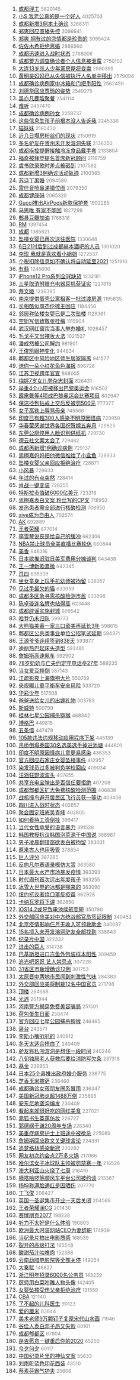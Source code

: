 1. [成都理工](https://s.weibo.com/weibo?q=%E6%88%90%E9%83%BD%E7%90%86%E5%B7%A5&Refer=top) <font color="#808080" size="2">5620145</font>
1. [小S 我老公真的是一个好人](https://s.weibo.com/weibo?q=%E5%B0%8FS%20%E6%88%91%E8%80%81%E5%85%AC%E7%9C%9F%E7%9A%84%E6%98%AF%E4%B8%80%E4%B8%AA%E5%A5%BD%E4%BA%BA&Refer=top) <font color="#808080" size="2">4025703</font>
1. [成都新增3例本土确诊](https://s.weibo.com/weibo?q=%23%E6%88%90%E9%83%BD%E6%96%B0%E5%A2%9E3%E4%BE%8B%E6%9C%AC%E5%9C%9F%E7%A1%AE%E8%AF%8A%23&Refer=top) <font color="#808080" size="2">3266311</font>
1. [郑爽回应直播失控](https://s.weibo.com/weibo?q=%E9%83%91%E7%88%BD%E5%9B%9E%E5%BA%94%E7%9B%B4%E6%92%AD%E5%A4%B1%E6%8E%A7&Refer=top) <font color="#808080" size="2">3096641</font>
1. [郑爽 拥有过的恋情都是珍贵的](https://s.weibo.com/weibo?q=%E9%83%91%E7%88%BD%20%E6%8B%A5%E6%9C%89%E8%BF%87%E7%9A%84%E6%81%8B%E6%83%85%E9%83%BD%E6%98%AF%E7%8F%8D%E8%B4%B5%E7%9A%84&Refer=top) <font color="#808080" size="2">3095424</font>
1. [佐佐木希拒绝离婚](https://s.weibo.com/weibo?q=%23%E4%BD%90%E4%BD%90%E6%9C%A8%E5%B8%8C%E6%8B%92%E7%BB%9D%E7%A6%BB%E5%A9%9A%23&Refer=top) <font color="#808080" size="2">2886960</font>
1. [成都迅速进入战时状态](https://s.weibo.com/weibo?q=%23%E6%88%90%E9%83%BD%E8%BF%85%E9%80%9F%E8%BF%9B%E5%85%A5%E6%88%98%E6%97%B6%E7%8A%B6%E6%80%81%23&Refer=top) <font color="#808080" size="2">2768006</font>
1. [成都警方调查确诊者个人信息被泄露](https://s.weibo.com/weibo?q=%E6%88%90%E9%83%BD%E8%AD%A6%E6%96%B9%E8%B0%83%E6%9F%A5%E7%A1%AE%E8%AF%8A%E8%80%85%E4%B8%AA%E4%BA%BA%E4%BF%A1%E6%81%AF%E8%A2%AB%E6%B3%84%E9%9C%B2&Refer=top) <font color="#808080" size="2">2750102</font>
1. [大连13岁杀人少年家房屋将变卖](https://s.weibo.com/weibo?q=%23%E5%A4%A7%E8%BF%9E13%E5%B2%81%E6%9D%80%E4%BA%BA%E5%B0%91%E5%B9%B4%E5%AE%B6%E6%88%BF%E5%B1%8B%E5%B0%86%E5%8F%98%E5%8D%96%23&Refer=top) <font color="#808080" size="2">2590395</font>
1. [黄明昊妈妈已从失信被执行人名单中移出](https://s.weibo.com/weibo?q=%23%E9%BB%84%E6%98%8E%E6%98%8A%E5%A6%88%E5%A6%88%E5%B7%B2%E4%BB%8E%E5%A4%B1%E4%BF%A1%E8%A2%AB%E6%89%A7%E8%A1%8C%E4%BA%BA%E5%90%8D%E5%8D%95%E4%B8%AD%E7%A7%BB%E5%87%BA%23&Refer=top) <font color="#808080" size="2">2579098</font>
1. [成都确诊病例家中冰箱和门把手阳性](https://s.weibo.com/weibo?q=%23%E6%88%90%E9%83%BD%E7%A1%AE%E8%AF%8A%E7%97%85%E4%BE%8B%E5%AE%B6%E4%B8%AD%E5%86%B0%E7%AE%B1%E5%92%8C%E9%97%A8%E6%8A%8A%E6%89%8B%E9%98%B3%E6%80%A7%23&Refer=top) <font color="#808080" size="2">2562459</font>
1. [刘德华回应贾玲的姿势](https://s.weibo.com/weibo?q=%E5%88%98%E5%BE%B7%E5%8D%8E%E5%9B%9E%E5%BA%94%E8%B4%BE%E7%8E%B2%E7%9A%84%E5%A7%BF%E5%8A%BF&Refer=top) <font color="#808080" size="2">2549275</font>
1. [吴亦凡鹿晗聚餐](https://s.weibo.com/weibo?q=%E5%90%B4%E4%BA%A6%E5%87%A1%E9%B9%BF%E6%99%97%E8%81%9A%E9%A4%90&Refer=top) <font color="#808080" size="2">2541114</font>
1. [难听](https://s.weibo.com/weibo?q=%E9%9A%BE%E5%90%AC&Refer=top) <font color="#808080" size="2">2457470</font>
1. [成都确诊病例孙女](https://s.weibo.com/weibo?q=%E6%88%90%E9%83%BD%E7%A1%AE%E8%AF%8A%E7%97%85%E4%BE%8B%E5%AD%99%E5%A5%B3&Refer=top) <font color="#808080" size="2">2258737</font>
1. [这些信息生孩子前根本没人告诉我](https://s.weibo.com/weibo?q=%E8%BF%99%E4%BA%9B%E4%BF%A1%E6%81%AF%E7%94%9F%E5%AD%A9%E5%AD%90%E5%89%8D%E6%A0%B9%E6%9C%AC%E6%B2%A1%E4%BA%BA%E5%91%8A%E8%AF%89%E6%88%91&Refer=top) <font color="#808080" size="2">2245336</font>
1. [猫妹妹](https://s.weibo.com/weibo?q=%E7%8C%AB%E5%A6%B9%E5%A6%B9&Refer=top) <font color="#808080" size="2">2160430</font>
1. [近几日塌房粉丝们的现状](https://s.weibo.com/weibo?q=%23%E8%BF%91%E5%87%A0%E6%97%A5%E5%A1%8C%E6%88%BF%E7%B2%89%E4%B8%9D%E4%BB%AC%E7%9A%84%E7%8E%B0%E7%8A%B6%23&Refer=top) <font color="#808080" size="2">2150919</font>
1. [多名驴友在贵州未开发溶洞失联](https://s.weibo.com/weibo?q=%E5%A4%9A%E5%90%8D%E9%A9%B4%E5%8F%8B%E5%9C%A8%E8%B4%B5%E5%B7%9E%E6%9C%AA%E5%BC%80%E5%8F%91%E6%BA%B6%E6%B4%9E%E5%A4%B1%E8%81%94&Refer=top) <font color="#808080" size="2">2136350</font>
1. [成都疾控提醒接触冷冻食品戴手套](https://s.weibo.com/weibo?q=%23%E6%88%90%E9%83%BD%E7%96%BE%E6%8E%A7%E6%8F%90%E9%86%92%E6%8E%A5%E8%A7%A6%E5%86%B7%E5%86%BB%E9%A3%9F%E5%93%81%E6%88%B4%E6%89%8B%E5%A5%97%23&Refer=top) <font color="#808080" size="2">2133804</font>
1. [福奇被拜登提名首席新冠顾问](https://s.weibo.com/weibo?q=%23%E7%A6%8F%E5%A5%87%E8%A2%AB%E6%8B%9C%E7%99%BB%E6%8F%90%E5%90%8D%E9%A6%96%E5%B8%AD%E6%96%B0%E5%86%A0%E9%A1%BE%E9%97%AE%23&Refer=top) <font color="#808080" size="2">2116759</font>
1. [虞书欣录歌时差点被砸到](https://s.weibo.com/weibo?q=%E8%99%9E%E4%B9%A6%E6%AC%A3%E5%BD%95%E6%AD%8C%E6%97%B6%E5%B7%AE%E7%82%B9%E8%A2%AB%E7%A0%B8%E5%88%B0&Refer=top) <font color="#808080" size="2">2107592</font>
1. [成都新增3例确诊活动轨迹](https://s.weibo.com/weibo?q=%E6%88%90%E9%83%BD%E6%96%B0%E5%A2%9E3%E4%BE%8B%E7%A1%AE%E8%AF%8A%E6%B4%BB%E5%8A%A8%E8%BD%A8%E8%BF%B9&Refer=top) <font color="#808080" size="2">2100565</font>
1. [苏诗丁离婚](https://s.weibo.com/weibo?q=%23%E8%8B%8F%E8%AF%97%E4%B8%81%E7%A6%BB%E5%A9%9A%23&Refer=top) <font color="#808080" size="2">2094580</font>
1. [雷佳音喷鼻涕错位图](https://s.weibo.com/weibo?q=%23%E9%9B%B7%E4%BD%B3%E9%9F%B3%E5%96%B7%E9%BC%BB%E6%B6%95%E9%94%99%E4%BD%8D%E5%9B%BE%23&Refer=top) <font color="#808080" size="2">2079350</font>
1. [成都健康码](https://s.weibo.com/weibo?q=%E6%88%90%E9%83%BD%E5%81%A5%E5%BA%B7%E7%A0%81&Refer=top) <font color="#808080" size="2">2065320</font>
1. [Gucci推出AirPods新款保护套](https://s.weibo.com/weibo?q=%23Gucci%E6%8E%A8%E5%87%BAAirPods%E6%96%B0%E6%AC%BE%E4%BF%9D%E6%8A%A4%E5%A5%97%23&Refer=top) <font color="#808080" size="2">1902285</font>
1. [马思唯 有家不能回](https://s.weibo.com/weibo?q=%E9%A9%AC%E6%80%9D%E5%94%AF%20%E6%9C%89%E5%AE%B6%E4%B8%8D%E8%83%BD%E5%9B%9E&Refer=top) <font color="#808080" size="2">1827299</font>
1. [郫县豆瓣加油](https://s.weibo.com/weibo?q=%E9%83%AB%E5%8E%BF%E8%B1%86%E7%93%A3%E5%8A%A0%E6%B2%B9&Refer=top) <font color="#808080" size="2">1768316</font>
1. [RM](https://s.weibo.com/weibo?q=RM&Refer=top) <font color="#808080" size="2">1397454</font>
1. [成都](https://s.weibo.com/weibo?q=%E6%88%90%E9%83%BD&Refer=top) <font color="#808080" size="2">1385821</font>
1. [坠楼女婴已再次送往医院](https://s.weibo.com/weibo?q=%E5%9D%A0%E6%A5%BC%E5%A5%B3%E5%A9%B4%E5%B7%B2%E5%86%8D%E6%AC%A1%E9%80%81%E5%BE%80%E5%8C%BB%E9%99%A2&Refer=top) <font color="#808080" size="2">1330648</font>
1. [6日21时后到过成都赫本酒吧的人员](https://s.weibo.com/weibo?q=%236%E6%97%A521%E6%97%B6%E5%90%8E%E5%88%B0%E8%BF%87%E6%88%90%E9%83%BD%E8%B5%AB%E6%9C%AC%E9%85%92%E5%90%A7%E7%9A%84%E4%BA%BA%E5%91%98%23&Refer=top) <font color="#808080" size="2">1301020</font>
1. [李现 我就是喜欢看小姐姐](https://s.weibo.com/weibo?q=%E6%9D%8E%E7%8E%B0%20%E6%88%91%E5%B0%B1%E6%98%AF%E5%96%9C%E6%AC%A2%E7%9C%8B%E5%B0%8F%E5%A7%90%E5%A7%90&Refer=top) <font color="#808080" size="2">1272537</font>
1. [个税扣除信息如不确认将自动延至2021](https://s.weibo.com/weibo?q=%23%E4%B8%AA%E7%A8%8E%E6%89%A3%E9%99%A4%E4%BF%A1%E6%81%AF%E5%A6%82%E4%B8%8D%E7%A1%AE%E8%AE%A4%E5%B0%86%E8%87%AA%E5%8A%A8%E5%BB%B6%E8%87%B32021%23&Refer=top) <font color="#808080" size="2">1251910</font>
1. [有翡](https://s.weibo.com/weibo?q=%E6%9C%89%E7%BF%A1&Refer=top) <font color="#808080" size="2">1245606</font>
1. [iPhone12 Pro系列全球缺货](https://s.weibo.com/weibo?q=iPhone12%20Pro%E7%B3%BB%E5%88%97%E5%85%A8%E7%90%83%E7%BC%BA%E8%B4%A7&Refer=top) <font color="#808080" size="2">1232181</font>
1. [三星取消附赠充电器耳机获证实](https://s.weibo.com/weibo?q=%E4%B8%89%E6%98%9F%E5%8F%96%E6%B6%88%E9%99%84%E8%B5%A0%E5%85%85%E7%94%B5%E5%99%A8%E8%80%B3%E6%9C%BA%E8%8E%B7%E8%AF%81%E5%AE%9E&Refer=top) <font color="#808080" size="2">1227818</font>
1. [蔡文姬](https://s.weibo.com/weibo?q=%E8%94%A1%E6%96%87%E5%A7%AC&Refer=top) <font color="#808080" size="2">1226395</font>
1. [南京提供蛋壳公寓租客一批过渡房源](https://s.weibo.com/weibo?q=%E5%8D%97%E4%BA%AC%E6%8F%90%E4%BE%9B%E8%9B%8B%E5%A3%B3%E5%85%AC%E5%AF%93%E7%A7%9F%E5%AE%A2%E4%B8%80%E6%89%B9%E8%BF%87%E6%B8%A1%E6%88%BF%E6%BA%90&Refer=top) <font color="#808080" size="2">1195835</font>
1. [长相酷似周杰伦摊主回应](https://s.weibo.com/weibo?q=%E9%95%BF%E7%9B%B8%E9%85%B7%E4%BC%BC%E5%91%A8%E6%9D%B0%E4%BC%A6%E6%91%8A%E4%B8%BB%E5%9B%9E%E5%BA%94&Refer=top) <font color="#808080" size="2">1184456</font>
1. [邻居称坠楼女婴已是二次坠楼](https://s.weibo.com/weibo?q=%23%E9%82%BB%E5%B1%85%E7%A7%B0%E5%9D%A0%E6%A5%BC%E5%A5%B3%E5%A9%B4%E5%B7%B2%E6%98%AF%E4%BA%8C%E6%AC%A1%E5%9D%A0%E6%A5%BC%23&Refer=top) <font color="#808080" size="2">1129361</font>
1. [空姐写信致敬张桂梅](https://s.weibo.com/weibo?q=%E7%A9%BA%E5%A7%90%E5%86%99%E4%BF%A1%E8%87%B4%E6%95%AC%E5%BC%A0%E6%A1%82%E6%A2%85&Refer=top) <font color="#808080" size="2">1115904</font>
1. [武汉网红窗帘当事人举办婚礼](https://s.weibo.com/weibo?q=%23%E6%AD%A6%E6%B1%89%E7%BD%91%E7%BA%A2%E7%AA%97%E5%B8%98%E5%BD%93%E4%BA%8B%E4%BA%BA%E4%B8%BE%E5%8A%9E%E5%A9%9A%E7%A4%BC%23&Refer=top) <font color="#808080" size="2">1026457</font>
1. [毛戈平又出裸妆大法](https://s.weibo.com/weibo?q=%23%E6%AF%9B%E6%88%88%E5%B9%B3%E5%8F%88%E5%87%BA%E8%A3%B8%E5%A6%86%E5%A4%A7%E6%B3%95%23&Refer=top) <font color="#808080" size="2">1021527</font>
1. [潘成然被公司解约](https://s.weibo.com/weibo?q=%23%E6%BD%98%E6%88%90%E7%84%B6%E8%A2%AB%E5%85%AC%E5%8F%B8%E8%A7%A3%E7%BA%A6%23&Refer=top) <font color="#808080" size="2">981901</font>
1. [王俊凯眼神变化](https://s.weibo.com/weibo?q=%E7%8E%8B%E4%BF%8A%E5%87%AF%E7%9C%BC%E7%A5%9E%E5%8F%98%E5%8C%96&Refer=top) <font color="#808080" size="2">944634</font>
1. [郫都区中风险地区师生居家隔离](https://s.weibo.com/weibo?q=%23%E9%83%AB%E9%83%BD%E5%8C%BA%E4%B8%AD%E9%A3%8E%E9%99%A9%E5%9C%B0%E5%8C%BA%E5%B8%88%E7%94%9F%E5%B1%85%E5%AE%B6%E9%9A%94%E7%A6%BB%23&Refer=top) <font color="#808080" size="2">941577</font>
1. [送你一朵小红花角色海报](https://s.weibo.com/weibo?q=%23%E9%80%81%E4%BD%A0%E4%B8%80%E6%9C%B5%E5%B0%8F%E7%BA%A2%E8%8A%B1%E8%A7%92%E8%89%B2%E6%B5%B7%E6%8A%A5%23&Refer=top) <font color="#808080" size="2">896726</font>
1. [江苏卫视跨年官宣](https://s.weibo.com/weibo?q=%23%E6%B1%9F%E8%8B%8F%E5%8D%AB%E8%A7%86%E8%B7%A8%E5%B9%B4%E5%AE%98%E5%AE%A3%23&Refer=top) <font color="#808080" size="2">868005</font>
1. [梅婷7岁女儿登杂志封面](https://s.weibo.com/weibo?q=%E6%A2%85%E5%A9%B77%E5%B2%81%E5%A5%B3%E5%84%BF%E7%99%BB%E6%9D%82%E5%BF%97%E5%B0%81%E9%9D%A2&Refer=top) <font color="#808080" size="2">826431</font>
1. [举重4个小项被移出巴黎奥运会](https://s.weibo.com/weibo?q=%23%E4%B8%BE%E9%87%8D4%E4%B8%AA%E5%B0%8F%E9%A1%B9%E8%A2%AB%E7%A7%BB%E5%87%BA%E5%B7%B4%E9%BB%8E%E5%A5%A5%E8%BF%90%E4%BC%9A%23&Refer=top) <font color="#808080" size="2">816502</font>
1. [霹雳舞等4项成巴黎奥运会比赛项目](https://s.weibo.com/weibo?q=%23%E9%9C%B9%E9%9B%B3%E8%88%9E%E7%AD%894%E9%A1%B9%E6%88%90%E5%B7%B4%E9%BB%8E%E5%A5%A5%E8%BF%90%E4%BC%9A%E6%AF%94%E8%B5%9B%E9%A1%B9%E7%9B%AE%23&Refer=top) <font color="#808080" size="2">802947</font>
1. [保洁捡到钻戒上交后反被罚500元](https://s.weibo.com/weibo?q=%E4%BF%9D%E6%B4%81%E6%8D%A1%E5%88%B0%E9%92%BB%E6%88%92%E4%B8%8A%E4%BA%A4%E5%90%8E%E5%8F%8D%E8%A2%AB%E7%BD%9A500%E5%85%83&Refer=top) <font color="#808080" size="2">777377</font>
1. [女子高铁上辱骂母亲](https://s.weibo.com/weibo?q=%E5%A5%B3%E5%AD%90%E9%AB%98%E9%93%81%E4%B8%8A%E8%BE%B1%E9%AA%82%E6%AF%8D%E4%BA%B2&Refer=top) <font color="#808080" size="2">745566</font>
1. [印度已有超300人感染不明原因怪病](https://s.weibo.com/weibo?q=%23%E5%8D%B0%E5%BA%A6%E5%B7%B2%E6%9C%89%E8%B6%85300%E4%BA%BA%E6%84%9F%E6%9F%93%E4%B8%8D%E6%98%8E%E5%8E%9F%E5%9B%A0%E6%80%AA%E7%97%85%23&Refer=top) <font color="#808080" size="2">729959</font>
1. [华春莹感谢世界各国祝贺嫦五奔月](https://s.weibo.com/weibo?q=%23%E5%8D%8E%E6%98%A5%E8%8E%B9%E6%84%9F%E8%B0%A2%E4%B8%96%E7%95%8C%E5%90%84%E5%9B%BD%E7%A5%9D%E8%B4%BA%E5%AB%A6%E4%BA%94%E5%A5%94%E6%9C%88%23&Refer=top) <font color="#808080" size="2">729825</font>
1. [东莞公厕停用人脸识别供纸机](https://s.weibo.com/weibo?q=%23%E4%B8%9C%E8%8E%9E%E5%85%AC%E5%8E%95%E5%81%9C%E7%94%A8%E4%BA%BA%E8%84%B8%E8%AF%86%E5%88%AB%E4%BE%9B%E7%BA%B8%E6%9C%BA%23&Refer=top) <font color="#808080" size="2">729730</font>
1. [德云社文案太会了](https://s.weibo.com/weibo?q=%23%E5%BE%B7%E4%BA%91%E7%A4%BE%E6%96%87%E6%A1%88%E5%A4%AA%E4%BC%9A%E4%BA%86%23&Refer=top) <font color="#808080" size="2">729462</font>
1. [成都再新增1例确诊病例](https://s.weibo.com/weibo?q=%23%E6%88%90%E9%83%BD%E5%86%8D%E6%96%B0%E5%A2%9E1%E4%BE%8B%E7%A1%AE%E8%AF%8A%E7%97%85%E4%BE%8B%23&Refer=top) <font color="#808080" size="2">729137</font>
1. [焉栩嘉妈妈把他微信推给了小盒鱼](https://s.weibo.com/weibo?q=%23%E7%84%89%E6%A0%A9%E5%98%89%E5%A6%88%E5%A6%88%E6%8A%8A%E4%BB%96%E5%BE%AE%E4%BF%A1%E6%8E%A8%E7%BB%99%E4%BA%86%E5%B0%8F%E7%9B%92%E9%B1%BC%23&Refer=top) <font color="#808080" size="2">728933</font>
1. [坠楼女婴父亲回应拒绝治疗](https://s.weibo.com/weibo?q=%E5%9D%A0%E6%A5%BC%E5%A5%B3%E5%A9%B4%E7%88%B6%E4%BA%B2%E5%9B%9E%E5%BA%94%E6%8B%92%E7%BB%9D%E6%B2%BB%E7%96%97&Refer=top) <font color="#808080" size="2">728871</font>
1. [小风暴](https://s.weibo.com/weibo?q=%E5%B0%8F%E9%A3%8E%E6%9A%B4&Refer=top) <font color="#808080" size="2">728633</font>
1. [年过的有点突然](https://s.weibo.com/weibo?q=%23%E5%B9%B4%E8%BF%87%E7%9A%84%E6%9C%89%E7%82%B9%E7%AA%81%E7%84%B6%23&Refer=top) <font color="#808080" size="2">728414</font>
1. [肖战一键变装](https://s.weibo.com/weibo?q=%E8%82%96%E6%88%98%E4%B8%80%E9%94%AE%E5%8F%98%E8%A3%85&Refer=top) <font color="#808080" size="2">728255</font>
1. [特斯拉市值破6000亿美元](https://s.weibo.com/weibo?q=%E7%89%B9%E6%96%AF%E6%8B%89%E5%B8%82%E5%80%BC%E7%A0%B46000%E4%BA%BF%E7%BE%8E%E5%85%83&Refer=top) <font color="#808080" size="2">723318</font>
1. [焉栩嘉表白文案 粉丝写的CP文](https://s.weibo.com/weibo?q=%E7%84%89%E6%A0%A9%E5%98%89%E8%A1%A8%E7%99%BD%E6%96%87%E6%A1%88%20%E7%B2%89%E4%B8%9D%E5%86%99%E7%9A%84CP%E6%96%87&Refer=top) <font color="#808080" size="2">718952</font>
1. [发热患者需全部进行核酸检测](https://s.weibo.com/weibo?q=%23%E5%8F%91%E7%83%AD%E6%82%A3%E8%80%85%E9%9C%80%E5%85%A8%E9%83%A8%E8%BF%9B%E8%A1%8C%E6%A0%B8%E9%85%B8%E6%A3%80%E6%B5%8B%23&Refer=top) <font color="#808080" size="2">706950</font>
1. [xiye成为自由人](https://s.weibo.com/weibo?q=%23xiye%E6%88%90%E4%B8%BA%E8%87%AA%E7%94%B1%E4%BA%BA%23&Refer=top) <font color="#808080" size="2">702574</font>
1. [AK](https://s.weibo.com/weibo?q=AK&Refer=top) <font color="#808080" size="2">692889</font>
1. [王者荣耀](https://s.weibo.com/weibo?q=%E7%8E%8B%E8%80%85%E8%8D%A3%E8%80%80&Refer=top) <font color="#808080" size="2">677014</font>
1. [李雪琴说丧是给自己的缓冲](https://s.weibo.com/weibo?q=%23%E6%9D%8E%E9%9B%AA%E7%90%B4%E8%AF%B4%E4%B8%A7%E6%98%AF%E7%BB%99%E8%87%AA%E5%B7%B1%E7%9A%84%E7%BC%93%E5%86%B2%23&Refer=top) <font color="#808080" size="2">662306</font>
1. [NBA禁止球员全美直播比赛轮休](https://s.weibo.com/weibo?q=%23NBA%E7%A6%81%E6%AD%A2%E7%90%83%E5%91%98%E5%85%A8%E7%BE%8E%E7%9B%B4%E6%92%AD%E6%AF%94%E8%B5%9B%E8%BD%AE%E4%BC%91%23&Refer=top) <font color="#808080" size="2">660844</font>
1. [美香](https://s.weibo.com/weibo?q=%E7%BE%8E%E9%A6%99&Refer=top) <font color="#808080" size="2">648316</font>
1. [日本欲推迟驻日美军费用分摊谈判](https://s.weibo.com/weibo?q=%E6%97%A5%E6%9C%AC%E6%AC%B2%E6%8E%A8%E8%BF%9F%E9%A9%BB%E6%97%A5%E7%BE%8E%E5%86%9B%E8%B4%B9%E7%94%A8%E5%88%86%E6%91%8A%E8%B0%88%E5%88%A4&Refer=top) <font color="#808080" size="2">643438</font>
1. [王一博新歌熹微](https://s.weibo.com/weibo?q=%23%E7%8E%8B%E4%B8%80%E5%8D%9A%E6%96%B0%E6%AD%8C%E7%86%B9%E5%BE%AE%23&Refer=top) <font color="#808080" size="2">642345</font>
1. [肖四](https://s.weibo.com/weibo?q=%E8%82%96%E5%9B%9B&Refer=top) <font color="#808080" size="2">638309</font>
1. [坐女童身上玩手机幼师被拘留](https://s.weibo.com/weibo?q=%23%E5%9D%90%E5%A5%B3%E7%AB%A5%E8%BA%AB%E4%B8%8A%E7%8E%A9%E6%89%8B%E6%9C%BA%E5%B9%BC%E5%B8%88%E8%A2%AB%E6%8B%98%E7%95%99%23&Refer=top) <font color="#808080" size="2">638057</font>
1. [见过手最欠的猫](https://s.weibo.com/weibo?q=%23%E8%A7%81%E8%BF%87%E6%89%8B%E6%9C%80%E6%AC%A0%E7%9A%84%E7%8C%AB%23&Refer=top) <font color="#808080" size="2">633959</font>
1. [成都多区急寻需核酸检测市民](https://s.weibo.com/weibo?q=%23%E6%88%90%E9%83%BD%E5%A4%9A%E5%8C%BA%E6%80%A5%E5%AF%BB%E9%9C%80%E6%A0%B8%E9%85%B8%E6%A3%80%E6%B5%8B%E5%B8%82%E6%B0%91%23&Refer=top) <font color="#808080" size="2">633898</font>
1. [陈卓璇连名牌也站得高](https://s.weibo.com/weibo?q=%23%E9%99%88%E5%8D%93%E7%92%87%E8%BF%9E%E5%90%8D%E7%89%8C%E4%B9%9F%E7%AB%99%E5%BE%97%E9%AB%98%23&Refer=top) <font color="#808080" size="2">623448</font>
1. [成都辟谣实施封城](https://s.weibo.com/weibo?q=%23%E6%88%90%E9%83%BD%E8%BE%9F%E8%B0%A3%E5%AE%9E%E6%96%BD%E5%B0%81%E5%9F%8E%23&Refer=top) <font color="#808080" size="2">609542</font>
1. [哈登仍未归队](https://s.weibo.com/weibo?q=%E5%93%88%E7%99%BB%E4%BB%8D%E6%9C%AA%E5%BD%92%E9%98%9F&Refer=top) <font color="#808080" size="2">599773</font>
1. [大熊猫美香一家三口留美再延长3年](https://s.weibo.com/weibo?q=%E5%A4%A7%E7%86%8A%E7%8C%AB%E7%BE%8E%E9%A6%99%E4%B8%80%E5%AE%B6%E4%B8%89%E5%8F%A3%E7%95%99%E7%BE%8E%E5%86%8D%E5%BB%B6%E9%95%BF3%E5%B9%B4&Refer=top) <font color="#808080" size="2">598615</font>
1. [郫都区公共类事业单位公招笔试延期](https://s.weibo.com/weibo?q=%23%E9%83%AB%E9%83%BD%E5%8C%BA%E5%85%AC%E5%85%B1%E7%B1%BB%E4%BA%8B%E4%B8%9A%E5%8D%95%E4%BD%8D%E5%85%AC%E6%8B%9B%E7%AC%94%E8%AF%95%E5%BB%B6%E6%9C%9F%23&Refer=top) <font color="#808080" size="2">594371</font>
1. [王源爷爷连续签到838天](https://s.weibo.com/weibo?q=%23%E7%8E%8B%E6%BA%90%E7%88%B7%E7%88%B7%E8%BF%9E%E7%BB%AD%E7%AD%BE%E5%88%B0838%E5%A4%A9%23&Refer=top) <font color="#808080" size="2">593877</font>
1. [迪丽热巴起床头造型](https://s.weibo.com/weibo?q=%23%E8%BF%AA%E4%B8%BD%E7%83%AD%E5%B7%B4%E8%B5%B7%E5%BA%8A%E5%A4%B4%E9%80%A0%E5%9E%8B%23&Refer=top) <font color="#808080" size="2">593481</font>
1. [詹姆斯高速飙车](https://s.weibo.com/weibo?q=%E8%A9%B9%E5%A7%86%E6%96%AF%E9%AB%98%E9%80%9F%E9%A3%99%E8%BD%A6&Refer=top) <font color="#808080" size="2">592902</font>
1. [78岁奶奶与亡夫约定守电话亭27年](https://s.weibo.com/weibo?q=78%E5%B2%81%E5%A5%B6%E5%A5%B6%E4%B8%8E%E4%BA%A1%E5%A4%AB%E7%BA%A6%E5%AE%9A%E5%AE%88%E7%94%B5%E8%AF%9D%E4%BA%AD27%E5%B9%B4&Refer=top) <font color="#808080" size="2">589235</font>
1. [当女爱豆摔倒](https://s.weibo.com/weibo?q=%23%E5%BD%93%E5%A5%B3%E7%88%B1%E8%B1%86%E6%91%94%E5%80%92%23&Refer=top) <font color="#808080" size="2">587143</font>
1. [江疏影夜上海旗袍大片](https://s.weibo.com/weibo?q=%23%E6%B1%9F%E7%96%8F%E5%BD%B1%E5%A4%9C%E4%B8%8A%E6%B5%B7%E6%97%97%E8%A2%8D%E5%A4%A7%E7%89%87%23&Refer=top) <font color="#808080" size="2">550759</font>
1. [央视曝儿童平衡车安全风险](https://s.weibo.com/weibo?q=%23%E5%A4%AE%E8%A7%86%E6%9B%9D%E5%84%BF%E7%AB%A5%E5%B9%B3%E8%A1%A1%E8%BD%A6%E5%AE%89%E5%85%A8%E9%A3%8E%E9%99%A9%23&Refer=top) <font color="#808080" size="2">533720</font>
1. [华彩少年](https://s.weibo.com/weibo?q=%E5%8D%8E%E5%BD%A9%E5%B0%91%E5%B9%B4&Refer=top) <font color="#808080" size="2">517508</font>
1. [爸爸送给女儿的出嫁礼物](https://s.weibo.com/weibo?q=%23%E7%88%B8%E7%88%B8%E9%80%81%E7%BB%99%E5%A5%B3%E5%84%BF%E7%9A%84%E5%87%BA%E5%AB%81%E7%A4%BC%E7%89%A9%23&Refer=top) <font color="#808080" size="2">503763</font>
1. [斯威特](https://s.weibo.com/weibo?q=%E6%96%AF%E5%A8%81%E7%89%B9&Refer=top) <font color="#808080" size="2">500799</font>
1. [桂林七星公园捕杀猕猴](https://s.weibo.com/weibo?q=%E6%A1%82%E6%9E%97%E4%B8%83%E6%98%9F%E5%85%AC%E5%9B%AD%E6%8D%95%E6%9D%80%E7%8C%95%E7%8C%B4&Refer=top) <font color="#808080" size="2">468342</font>
1. [博格巴](https://s.weibo.com/weibo?q=%E5%8D%9A%E6%A0%BC%E5%B7%B4&Refer=top) <font color="#808080" size="2">449815</font>
1. [五条悟](https://s.weibo.com/weibo?q=%E4%BA%94%E6%9D%A1%E6%82%9F&Refer=top) <font color="#808080" size="2">447479</font>
1. [105款违法违规移动应用程序下架](https://s.weibo.com/weibo?q=%23105%E6%AC%BE%E8%BF%9D%E6%B3%95%E8%BF%9D%E8%A7%84%E7%A7%BB%E5%8A%A8%E5%BA%94%E7%94%A8%E7%A8%8B%E5%BA%8F%E4%B8%8B%E6%9E%B6%23&Refer=top) <font color="#808080" size="2">445139</font>
1. [吊桥倒塌泰国30名选美选手掉进池塘](https://s.weibo.com/weibo?q=%E5%90%8A%E6%A1%A5%E5%80%92%E5%A1%8C%E6%B3%B0%E5%9B%BD30%E5%90%8D%E9%80%89%E7%BE%8E%E9%80%89%E6%89%8B%E6%8E%89%E8%BF%9B%E6%B1%A0%E5%A1%98&Refer=top) <font color="#808080" size="2">444801</font>
1. [印度不明原因怪病儿童更易感染](https://s.weibo.com/weibo?q=%E5%8D%B0%E5%BA%A6%E4%B8%8D%E6%98%8E%E5%8E%9F%E5%9B%A0%E6%80%AA%E7%97%85%E5%84%BF%E7%AB%A5%E6%9B%B4%E6%98%93%E6%84%9F%E6%9F%93&Refer=top) <font color="#808080" size="2">436353</font>
1. [官方回应石家庄女婴坠楼事件](https://s.weibo.com/weibo?q=%23%E5%AE%98%E6%96%B9%E5%9B%9E%E5%BA%94%E7%9F%B3%E5%AE%B6%E5%BA%84%E5%A5%B3%E5%A9%B4%E5%9D%A0%E6%A5%BC%E4%BA%8B%E4%BB%B6%23&Refer=top) <font color="#808080" size="2">412957</font>
1. [染发球员过多被判负学校回应](https://s.weibo.com/weibo?q=%23%E6%9F%93%E5%8F%91%E7%90%83%E5%91%98%E8%BF%87%E5%A4%9A%E8%A2%AB%E5%88%A4%E8%B4%9F%E5%AD%A6%E6%A0%A1%E5%9B%9E%E5%BA%94%23&Refer=top) <font color="#808080" size="2">409034</font>
1. [汪涵狂野波波头](https://s.weibo.com/weibo?q=%23%E6%B1%AA%E6%B6%B5%E7%8B%82%E9%87%8E%E6%B3%A2%E6%B3%A2%E5%A4%B4%23&Refer=top) <font color="#808080" size="2">407655</font>
1. [共享充电宝弹出是否信任要拒绝](https://s.weibo.com/weibo?q=%23%E5%85%B1%E4%BA%AB%E5%85%85%E7%94%B5%E5%AE%9D%E5%BC%B9%E5%87%BA%E6%98%AF%E5%90%A6%E4%BF%A1%E4%BB%BB%E8%A6%81%E6%8B%92%E7%BB%9D%23&Refer=top) <font color="#808080" size="2">407208</font>
1. [成都郫都区扩大免费核酸检测范围](https://s.weibo.com/weibo?q=%E6%88%90%E9%83%BD%E9%83%AB%E9%83%BD%E5%8C%BA%E6%89%A9%E5%A4%A7%E5%85%8D%E8%B4%B9%E6%A0%B8%E9%85%B8%E6%A3%80%E6%B5%8B%E8%8C%83%E5%9B%B4&Refer=top) <font color="#808080" size="2">406838</font>
1. [战机撞鸟避开居民区飞行员获一等功](https://s.weibo.com/weibo?q=%23%E6%88%98%E6%9C%BA%E6%92%9E%E9%B8%9F%E9%81%BF%E5%BC%80%E5%B1%85%E6%B0%91%E5%8C%BA%E9%A3%9E%E8%A1%8C%E5%91%98%E8%8E%B7%E4%B8%80%E7%AD%89%E5%8A%9F%23&Refer=top) <font color="#808080" size="2">403406</font>
1. [四川进入战时状态](https://s.weibo.com/weibo?q=%23%E5%9B%9B%E5%B7%9D%E8%BF%9B%E5%85%A5%E6%88%98%E6%97%B6%E7%8A%B6%E6%80%81%23&Refer=top) <font color="#808080" size="2">402857</font>
1. [聚会固定班底吴青峰](https://s.weibo.com/weibo?q=%E8%81%9A%E4%BC%9A%E5%9B%BA%E5%AE%9A%E7%8F%AD%E5%BA%95%E5%90%B4%E9%9D%92%E5%B3%B0&Refer=top) <font color="#808080" size="2">402805</font>
1. [如何看待工资倒挂](https://s.weibo.com/weibo?q=%23%E5%A6%82%E4%BD%95%E7%9C%8B%E5%BE%85%E5%B7%A5%E8%B5%84%E5%80%92%E6%8C%82%23&Refer=top) <font color="#808080" size="2">399417</font>
1. [当代女性承受的语言暴力](https://s.weibo.com/weibo?q=%23%E5%BD%93%E4%BB%A3%E5%A5%B3%E6%80%A7%E6%89%BF%E5%8F%97%E7%9A%84%E8%AF%AD%E8%A8%80%E6%9A%B4%E5%8A%9B%23&Refer=top) <font color="#808080" size="2">391526</font>
1. [韩国教授抗议韩国泡菜源于中国说](https://s.weibo.com/weibo?q=%E9%9F%A9%E5%9B%BD%E6%95%99%E6%8E%88%E6%8A%97%E8%AE%AE%E9%9F%A9%E5%9B%BD%E6%B3%A1%E8%8F%9C%E6%BA%90%E4%BA%8E%E4%B8%AD%E5%9B%BD%E8%AF%B4&Refer=top) <font color="#808080" size="2">388967</font>
1. [男子凌晨翻错窗欲表白被拘留](https://s.weibo.com/weibo?q=%23%E7%94%B7%E5%AD%90%E5%87%8C%E6%99%A8%E7%BF%BB%E9%94%99%E7%AA%97%E6%AC%B2%E8%A1%A8%E7%99%BD%E8%A2%AB%E6%8B%98%E7%95%99%23&Refer=top) <font color="#808080" size="2">383031</font>
1. [原来古人也用吸管](https://s.weibo.com/weibo?q=%23%E5%8E%9F%E6%9D%A5%E5%8F%A4%E4%BA%BA%E4%B9%9F%E7%94%A8%E5%90%B8%E7%AE%A1%23&Refer=top) <font color="#808080" size="2">378854</font>
1. [巨人评分](https://s.weibo.com/weibo?q=%E5%B7%A8%E4%BA%BA%E8%AF%84%E5%88%86&Refer=top) <font color="#808080" size="2">367265</font>
1. [反向凡尔赛语录模仿大赏](https://s.weibo.com/weibo?q=%23%E5%8F%8D%E5%90%91%E5%87%A1%E5%B0%94%E8%B5%9B%E8%AF%AD%E5%BD%95%E6%A8%A1%E4%BB%BF%E5%A4%A7%E8%B5%8F%23&Refer=top) <font color="#808080" size="2">363580</font>
1. [日本最大水产市场暴发疫情](https://s.weibo.com/weibo?q=%E6%97%A5%E6%9C%AC%E6%9C%80%E5%A4%A7%E6%B0%B4%E4%BA%A7%E5%B8%82%E5%9C%BA%E6%9A%B4%E5%8F%91%E7%96%AB%E6%83%85&Refer=top) <font color="#808080" size="2">363393</font>
1. [时代周刊首次评出年度孩子](https://s.weibo.com/weibo?q=%E6%97%B6%E4%BB%A3%E5%91%A8%E5%88%8A%E9%A6%96%E6%AC%A1%E8%AF%84%E5%87%BA%E5%B9%B4%E5%BA%A6%E5%AD%A9%E5%AD%90&Refer=top) <font color="#808080" size="2">363255</font>
1. [冰雪大世界的冰都是哪来的](https://s.weibo.com/weibo?q=%E5%86%B0%E9%9B%AA%E5%A4%A7%E4%B8%96%E7%95%8C%E7%9A%84%E5%86%B0%E9%83%BD%E6%98%AF%E5%93%AA%E6%9D%A5%E7%9A%84&Refer=top) <font color="#808080" size="2">363090</font>
1. [纽约抗议者烧口罩反疫苗](https://s.weibo.com/weibo?q=%E7%BA%BD%E7%BA%A6%E6%8A%97%E8%AE%AE%E8%80%85%E7%83%A7%E5%8F%A3%E7%BD%A9%E5%8F%8D%E7%96%AB%E8%8B%97&Refer=top) <font color="#808080" size="2">362928</font>
1. [卡纳瓦罗将下课](https://s.weibo.com/weibo?q=%E5%8D%A1%E7%BA%B3%E7%93%A6%E7%BD%97%E5%B0%86%E4%B8%8B%E8%AF%BE&Refer=top) <font color="#808080" size="2">362850</font>
1. [iOS14.2或导致电池续航变短](https://s.weibo.com/weibo?q=%23iOS14.2%E6%88%96%E5%AF%BC%E8%87%B4%E7%94%B5%E6%B1%A0%E7%BB%AD%E8%88%AA%E5%8F%98%E7%9F%AD%23&Refer=top) <font color="#808080" size="2">350790</font>
1. [外交部回应美对中方统战部官员签证限制](https://s.weibo.com/weibo?q=%23%E5%A4%96%E4%BA%A4%E9%83%A8%E5%9B%9E%E5%BA%94%E7%BE%8E%E5%AF%B9%E4%B8%AD%E6%96%B9%E7%BB%9F%E6%88%98%E9%83%A8%E5%AE%98%E5%91%98%E7%AD%BE%E8%AF%81%E9%99%90%E5%88%B6%23&Refer=top) <font color="#808080" size="2">340453</font>
1. [北京疫情影响仨月无收入可领救助金](https://s.weibo.com/weibo?q=%23%E5%8C%97%E4%BA%AC%E7%96%AB%E6%83%85%E5%BD%B1%E5%93%8D%E4%BB%A8%E6%9C%88%E6%97%A0%E6%94%B6%E5%85%A5%E5%8F%AF%E9%A2%86%E6%95%91%E5%8A%A9%E9%87%91%23&Refer=top) <font color="#808080" size="2">340087</font>
1. [15名擅入未开发溶洞驴友全部找到](https://s.weibo.com/weibo?q=%2315%E5%90%8D%E6%93%85%E5%85%A5%E6%9C%AA%E5%BC%80%E5%8F%91%E6%BA%B6%E6%B4%9E%E9%A9%B4%E5%8F%8B%E5%85%A8%E9%83%A8%E6%89%BE%E5%88%B0%23&Refer=top) <font color="#808080" size="2">338843</font>
1. [纪录片中国](https://s.weibo.com/weibo?q=%E7%BA%AA%E5%BD%95%E7%89%87%E4%B8%AD%E5%9B%BD&Refer=top) <font color="#808080" size="2">322332</font>
1. [进击的巨人](https://s.weibo.com/weibo?q=%E8%BF%9B%E5%87%BB%E7%9A%84%E5%B7%A8%E4%BA%BA&Refer=top) <font color="#808080" size="2">314738</font>
1. [巴基斯坦进口冻鱼外包装样本阳性](https://s.weibo.com/weibo?q=%23%E5%B7%B4%E5%9F%BA%E6%96%AF%E5%9D%A6%E8%BF%9B%E5%8F%A3%E5%86%BB%E9%B1%BC%E5%A4%96%E5%8C%85%E8%A3%85%E6%A0%B7%E6%9C%AC%E9%98%B3%E6%80%A7%23&Refer=top) <font color="#808080" size="2">309459</font>
1. [追光吧哥哥 艺人禁忌点](https://s.weibo.com/weibo?q=%E8%BF%BD%E5%85%89%E5%90%A7%E5%93%A5%E5%93%A5%20%E8%89%BA%E4%BA%BA%E7%A6%81%E5%BF%8C%E7%82%B9&Refer=top) <font color="#808080" size="2">307226</font>
1. [31省区市新增确诊12例](https://s.weibo.com/weibo?q=%2331%E7%9C%81%E5%8C%BA%E5%B8%82%E6%96%B0%E5%A2%9E%E7%A1%AE%E8%AF%8A12%E4%BE%8B%23&Refer=top) <font color="#808080" size="2">301753</font>
1. [太原晋中两地市民闻到刺激性气味](https://s.weibo.com/weibo?q=%23%E5%A4%AA%E5%8E%9F%E6%99%8B%E4%B8%AD%E4%B8%A4%E5%9C%B0%E5%B8%82%E6%B0%91%E9%97%BB%E5%88%B0%E5%88%BA%E6%BF%80%E6%80%A7%E6%B0%94%E5%91%B3%23&Refer=top) <font color="#808080" size="2">284383</font>
1. [外交部回应美将制裁12名中国官员](https://s.weibo.com/weibo?q=%23%E5%A4%96%E4%BA%A4%E9%83%A8%E5%9B%9E%E5%BA%94%E7%BE%8E%E5%B0%86%E5%88%B6%E8%A3%8112%E5%90%8D%E4%B8%AD%E5%9B%BD%E5%AE%98%E5%91%98%23&Refer=top) <font color="#808080" size="2">271798</font>
1. [顶楼](https://s.weibo.com/weibo?q=%E9%A1%B6%E6%A5%BC&Refer=top) <font color="#808080" size="2">264668</font>
1. [光遇](https://s.weibo.com/weibo?q=%E5%85%89%E9%81%87&Refer=top) <font color="#808080" size="2">261944</font>
1. [河南警方揭穿免费美容骗局](https://s.weibo.com/weibo?q=%E6%B2%B3%E5%8D%97%E8%AD%A6%E6%96%B9%E6%8F%AD%E7%A9%BF%E5%85%8D%E8%B4%B9%E7%BE%8E%E5%AE%B9%E9%AA%97%E5%B1%80&Refer=top) <font color="#808080" size="2">251501</font>
1. [荷包蛋生日面](https://s.weibo.com/weibo?q=%23%E8%8D%B7%E5%8C%85%E8%9B%8B%E7%94%9F%E6%97%A5%E9%9D%A2%23&Refer=top) <font color="#808080" size="2">250474</font>
1. [官方回应七星公园捕杀猕猴](https://s.weibo.com/weibo?q=%E5%AE%98%E6%96%B9%E5%9B%9E%E5%BA%94%E4%B8%83%E6%98%9F%E5%85%AC%E5%9B%AD%E6%8D%95%E6%9D%80%E7%8C%95%E7%8C%B4&Refer=top) <font color="#808080" size="2">246465</font>
1. [装台](https://s.weibo.com/weibo?q=%E8%A3%85%E5%8F%B0&Refer=top) <font color="#808080" size="2">243571</font>
1. [李斯小嘴叭叭的](https://s.weibo.com/weibo?q=%23%E6%9D%8E%E6%96%AF%E5%B0%8F%E5%98%B4%E5%8F%AD%E5%8F%AD%E7%9A%84%23&Refer=top) <font color="#808080" size="2">240912</font>
1. [冬天太适合捂白了](https://s.weibo.com/weibo?q=%23%E5%86%AC%E5%A4%A9%E5%A4%AA%E9%80%82%E5%90%88%E6%8D%82%E7%99%BD%E4%BA%86%23&Refer=top) <font color="#808080" size="2">240409</font>
1. [驴友称私闯溶洞是想住一段时间](https://s.weibo.com/weibo?q=%E9%A9%B4%E5%8F%8B%E7%A7%B0%E7%A7%81%E9%97%AF%E6%BA%B6%E6%B4%9E%E6%98%AF%E6%83%B3%E4%BD%8F%E4%B8%80%E6%AE%B5%E6%97%B6%E9%97%B4&Refer=top) <font color="#808080" size="2">240246</font>
1. [八旬独居老人获救后要给消防写欠条](https://s.weibo.com/weibo?q=%E5%85%AB%E6%97%AC%E7%8B%AC%E5%B1%85%E8%80%81%E4%BA%BA%E8%8E%B7%E6%95%91%E5%90%8E%E8%A6%81%E7%BB%99%E6%B6%88%E9%98%B2%E5%86%99%E6%AC%A0%E6%9D%A1&Refer=top) <font color="#808080" size="2">237318</font>
1. [基金](https://s.weibo.com/weibo?q=%E5%9F%BA%E9%87%91&Refer=top) <font color="#808080" size="2">236953</font>
1. [日本25个县推出政府婚介服务](https://s.weibo.com/weibo?q=%23%E6%97%A5%E6%9C%AC25%E4%B8%AA%E5%8E%BF%E6%8E%A8%E5%87%BA%E6%94%BF%E5%BA%9C%E5%A9%9A%E4%BB%8B%E6%9C%8D%E5%8A%A1%23&Refer=top) <font color="#808080" size="2">236775</font>
1. [芝香玉米披萨](https://s.weibo.com/weibo?q=%23%E8%8A%9D%E9%A6%99%E7%8E%89%E7%B1%B3%E6%8A%AB%E8%90%A8%23&Refer=top) <font color="#808080" size="2">236460</font>
1. [成都确诊女孩朋友圈系冒用](https://s.weibo.com/weibo?q=%23%E6%88%90%E9%83%BD%E7%A1%AE%E8%AF%8A%E5%A5%B3%E5%AD%A9%E6%9C%8B%E5%8F%8B%E5%9C%88%E7%B3%BB%E5%86%92%E7%94%A8%23&Refer=top) <font color="#808080" size="2">236347</font>
1. [美国新冠肺炎超1488万例](https://s.weibo.com/weibo?q=%23%E7%BE%8E%E5%9B%BD%E6%96%B0%E5%86%A0%E8%82%BA%E7%82%8E%E8%B6%851488%E4%B8%87%E4%BE%8B%23&Refer=top) <font color="#808080" size="2">235865</font>
1. [安东尼地垄沟编发](https://s.weibo.com/weibo?q=%E5%AE%89%E4%B8%9C%E5%B0%BC%E5%9C%B0%E5%9E%84%E6%B2%9F%E7%BC%96%E5%8F%91&Refer=top) <font color="#808080" size="2">230409</font>
1. [看起来就很好吃的网红美食](https://s.weibo.com/weibo?q=%E7%9C%8B%E8%B5%B7%E6%9D%A5%E5%B0%B1%E5%BE%88%E5%A5%BD%E5%90%83%E7%9A%84%E7%BD%91%E7%BA%A2%E7%BE%8E%E9%A3%9F&Refer=top) <font color="#808080" size="2">227021</font>
1. [赤狐书生英莲仿妆](https://s.weibo.com/weibo?q=%23%E8%B5%A4%E7%8B%90%E4%B9%A6%E7%94%9F%E8%8B%B1%E8%8E%B2%E4%BB%BF%E5%A6%86%23&Refer=top) <font color="#808080" size="2">226727</font>
1. [郭德纲于谦20周年专场](https://s.weibo.com/weibo?q=%23%E9%83%AD%E5%BE%B7%E7%BA%B2%E4%BA%8E%E8%B0%A620%E5%91%A8%E5%B9%B4%E4%B8%93%E5%9C%BA%23&Refer=top) <font color="#808080" size="2">226340</font>
1. [美重症病房护士上班途中被枪杀](https://s.weibo.com/weibo?q=%23%E7%BE%8E%E9%87%8D%E7%97%87%E7%97%85%E6%88%BF%E6%8A%A4%E5%A3%AB%E4%B8%8A%E7%8F%AD%E9%80%94%E4%B8%AD%E8%A2%AB%E6%9E%AA%E6%9D%80%23&Refer=top) <font color="#808080" size="2">225089</font>
1. [詹姆斯回应欧文关键球言论](https://s.weibo.com/weibo?q=%23%E8%A9%B9%E5%A7%86%E6%96%AF%E5%9B%9E%E5%BA%94%E6%AC%A7%E6%96%87%E5%85%B3%E9%94%AE%E7%90%83%E8%A8%80%E8%AE%BA%23&Refer=top) <font color="#808080" size="2">224331</font>
1. [追梦格林感染新冠](https://s.weibo.com/weibo?q=%E8%BF%BD%E6%A2%A6%E6%A0%BC%E6%9E%97%E6%84%9F%E6%9F%93%E6%96%B0%E5%86%A0&Refer=top) <font color="#808080" size="2">220282</font>
1. [网友初次约会点2万多火锅](https://s.weibo.com/weibo?q=%23%E7%BD%91%E5%8F%8B%E5%88%9D%E6%AC%A1%E7%BA%A6%E4%BC%9A%E7%82%B92%E4%B8%87%E5%A4%9A%E7%81%AB%E9%94%85%23&Refer=top) <font color="#808080" size="2">217066</font>
1. [哈尔滨女子冰球队主帅被罚禁赛一年](https://s.weibo.com/weibo?q=%E5%93%88%E5%B0%94%E6%BB%A8%E5%A5%B3%E5%AD%90%E5%86%B0%E7%90%83%E9%98%9F%E4%B8%BB%E5%B8%85%E8%A2%AB%E7%BD%9A%E7%A6%81%E8%B5%9B%E4%B8%80%E5%B9%B4&Refer=top) <font color="#808080" size="2">216528</font>
1. [澳大利亚山火烧了七周](https://s.weibo.com/weibo?q=%23%E6%BE%B3%E5%A4%A7%E5%88%A9%E4%BA%9A%E5%B1%B1%E7%81%AB%E7%83%A7%E4%BA%86%E4%B8%83%E5%91%A8%23&Refer=top) <font color="#808080" size="2">216410</font>
1. [嘀嗒哈啰等顺风车平台公司被约谈](https://s.weibo.com/weibo?q=%23%E5%98%80%E5%97%92%E5%93%88%E5%95%B0%E7%AD%89%E9%A1%BA%E9%A3%8E%E8%BD%A6%E5%B9%B3%E5%8F%B0%E5%85%AC%E5%8F%B8%E8%A2%AB%E7%BA%A6%E8%B0%88%23&Refer=top) <font color="#808080" size="2">213387</font>
1. [杨坤称满脸通红是因晒伤](https://s.weibo.com/weibo?q=%23%E6%9D%A8%E5%9D%A4%E7%A7%B0%E6%BB%A1%E8%84%B8%E9%80%9A%E7%BA%A2%E6%98%AF%E5%9B%A0%E6%99%92%E4%BC%A4%23&Refer=top) <font color="#808080" size="2">207770</font>
1. [丁飞俊](https://s.weibo.com/weibo?q=%E4%B8%81%E9%A3%9E%E4%BF%8A&Refer=top) <font color="#808080" size="2">206427</font>
1. [英国一圣诞集市开业一天后关闭](https://s.weibo.com/weibo?q=%E8%8B%B1%E5%9B%BD%E4%B8%80%E5%9C%A3%E8%AF%9E%E9%9B%86%E5%B8%82%E5%BC%80%E4%B8%9A%E4%B8%80%E5%A4%A9%E5%90%8E%E5%85%B3%E9%97%AD&Refer=top) <font color="#808080" size="2">204589</font>
1. [王者荣耀澜CG](https://s.weibo.com/weibo?q=%23%E7%8E%8B%E8%80%85%E8%8D%A3%E8%80%80%E6%BE%9CCG%23&Refer=top) <font color="#808080" size="2">201430</font>
1. [赛博朋克2077](https://s.weibo.com/weibo?q=%E8%B5%9B%E5%8D%9A%E6%9C%8B%E5%85%8B2077&Refer=top) <font color="#808080" size="2">198228</font>
1. [听力不太好是什么体验](https://s.weibo.com/weibo?q=%23%E5%90%AC%E5%8A%9B%E4%B8%8D%E5%A4%AA%E5%A5%BD%E6%98%AF%E4%BB%80%E4%B9%88%E4%BD%93%E9%AA%8C%23&Refer=top) <font color="#808080" size="2">190803</font>
1. [欧洲最大时装网站CEO为妻辞职](https://s.weibo.com/weibo?q=%E6%AC%A7%E6%B4%B2%E6%9C%80%E5%A4%A7%E6%97%B6%E8%A3%85%E7%BD%91%E7%AB%99CEO%E4%B8%BA%E5%A6%BB%E8%BE%9E%E8%81%8C&Refer=top) <font color="#808080" size="2">174939</font>
1. [当纪录片拍出电影质感](https://s.weibo.com/weibo?q=%23%E5%BD%93%E7%BA%AA%E5%BD%95%E7%89%87%E6%8B%8D%E5%87%BA%E7%94%B5%E5%BD%B1%E8%B4%A8%E6%84%9F%23&Refer=top) <font color="#808080" size="2">168539</font>
1. [裂开的高级打法](https://s.weibo.com/weibo?q=%23%E8%A3%82%E5%BC%80%E7%9A%84%E9%AB%98%E7%BA%A7%E6%89%93%E6%B3%95%23&Refer=top) <font color="#808080" size="2">165548</font>
1. [酸甜茄汁咕噜肉](https://s.weibo.com/weibo?q=%23%E9%85%B8%E7%94%9C%E8%8C%84%E6%B1%81%E5%92%95%E5%99%9C%E8%82%89%23&Refer=top) <font color="#808080" size="2">152388</font>
1. [云南勐腊电影院等全部关停](https://s.weibo.com/weibo?q=%23%E4%BA%91%E5%8D%97%E5%8B%90%E8%85%8A%E7%94%B5%E5%BD%B1%E9%99%A2%E7%AD%89%E5%85%A8%E9%83%A8%E5%85%B3%E5%81%9C%23&Refer=top) <font color="#808080" size="2">149054</font>
1. [大秦赋](https://s.weibo.com/weibo?q=%E5%A4%A7%E7%A7%A6%E8%B5%8B&Refer=top) <font color="#808080" size="2">148627</font>
1. [浙江明年招录6000名公务员](https://s.weibo.com/weibo?q=%23%E6%B5%99%E6%B1%9F%E6%98%8E%E5%B9%B4%E6%8B%9B%E5%BD%956000%E5%90%8D%E5%85%AC%E5%8A%A1%E5%91%98%23&Refer=top) <font color="#808080" size="2">143239</font>
1. [厨师用白菜叶雕人物头像](https://s.weibo.com/weibo?q=%23%E5%8E%A8%E5%B8%88%E7%94%A8%E7%99%BD%E8%8F%9C%E5%8F%B6%E9%9B%95%E4%BA%BA%E7%89%A9%E5%A4%B4%E5%83%8F%23&Refer=top) <font color="#808080" size="2">142405</font>
1. [女婴坠楼受伤父亲拒绝治疗](https://s.weibo.com/weibo?q=%23%E5%A5%B3%E5%A9%B4%E5%9D%A0%E6%A5%BC%E5%8F%97%E4%BC%A4%E7%88%B6%E4%BA%B2%E6%8B%92%E7%BB%9D%E6%B2%BB%E7%96%97%23&Refer=top) <font color="#808080" size="2">131559</font>
1. [CBA](https://s.weibo.com/weibo?q=CBA&Refer=top) <font color="#808080" size="2">121140</font>
1. [了不起的儿科医生](https://s.weibo.com/weibo?q=%E4%BA%86%E4%B8%8D%E8%B5%B7%E7%9A%84%E5%84%BF%E7%A7%91%E5%8C%BB%E7%94%9F&Refer=top) <font color="#808080" size="2">90123</font>
1. [爱的厘米](https://s.weibo.com/weibo?q=%E7%88%B1%E7%9A%84%E5%8E%98%E7%B1%B3&Refer=top) <font color="#808080" size="2">83844</font>
1. [美术老师9万颗钉子复原宋代山水画](https://s.weibo.com/weibo?q=%23%E7%BE%8E%E6%9C%AF%E8%80%81%E5%B8%889%E4%B8%87%E9%A2%97%E9%92%89%E5%AD%90%E5%A4%8D%E5%8E%9F%E5%AE%8B%E4%BB%A3%E5%B1%B1%E6%B0%B4%E7%94%BB%23&Refer=top) <font color="#808080" size="2">71946</font>
1. [谷佳人表白邓子昂又失败](https://s.weibo.com/weibo?q=%23%E8%B0%B7%E4%BD%B3%E4%BA%BA%E8%A1%A8%E7%99%BD%E9%82%93%E5%AD%90%E6%98%82%E5%8F%88%E5%A4%B1%E8%B4%A5%23&Refer=top) <font color="#808080" size="2">68161</font>
1. [成都郫都区](https://s.weibo.com/weibo?q=%E6%88%90%E9%83%BD%E9%83%AB%E9%83%BD%E5%8C%BA&Refer=top) <font color="#808080" size="2">67804</font>
1. [是否愿意一键重启你的2020](https://s.weibo.com/weibo?q=%23%E6%98%AF%E5%90%A6%E6%84%BF%E6%84%8F%E4%B8%80%E9%94%AE%E9%87%8D%E5%90%AF%E4%BD%A0%E7%9A%842020%23&Refer=top) <font color="#808080" size="2">65250</font>
1. [今夕何夕](https://s.weibo.com/weibo?q=%E4%BB%8A%E5%A4%95%E4%BD%95%E5%A4%95&Refer=top) <font color="#808080" size="2">60117</font>
1. [中国纪录片里的神仙文案](https://s.weibo.com/weibo?q=%23%E4%B8%AD%E5%9B%BD%E7%BA%AA%E5%BD%95%E7%89%87%E9%87%8C%E7%9A%84%E7%A5%9E%E4%BB%99%E6%96%87%E6%A1%88%23&Refer=top) <font color="#808080" size="2">55633</font>
1. [刘雨昕蓝色印花西装](https://s.weibo.com/weibo?q=%23%E5%88%98%E9%9B%A8%E6%98%95%E8%93%9D%E8%89%B2%E5%8D%B0%E8%8A%B1%E8%A5%BF%E8%A3%85%23&Refer=top) <font color="#808080" size="2">43510</font>
1. [蔡素芬霸气护夫](https://s.weibo.com/weibo?q=%23%E8%94%A1%E7%B4%A0%E8%8A%AC%E9%9C%B8%E6%B0%94%E6%8A%A4%E5%A4%AB%23&Refer=top) <font color="#808080" size="2">25606</font>